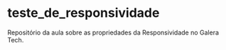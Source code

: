 # teste_de_responsividade
Repositório da aula sobre as propriedades da  Responsividade no Galera Tech.
